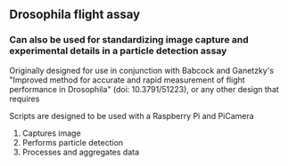<h2>Drosophila flight assay</h2>

<h3>Can also be used for standardizing image capture and experimental details in a particle detection assay</h3>

Originally designed for use in conjunction with Babcock and Ganetzky's "Improved method for accurate and rapid measurement of flight performance in Drosophila" (doi: 10.3791/51223), or any other design that requires 

Scripts are designed to be used with a Raspberry Pi and PiCamera

<ol>
  <li>Captures image</li>
  <li>Performs particle detection</li>
  <li>Processes and aggregates data</li>
